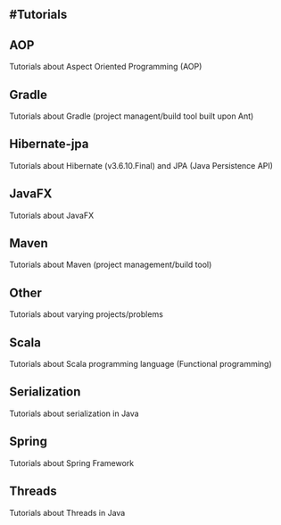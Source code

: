 #Tutorials
----------

## AOP

Tutorials about Aspect Oriented Programming (AOP)

## Gradle

Tutorials about Gradle (project managent/build tool built upon Ant)

## Hibernate-jpa

Tutorials about Hibernate (v3.6.10.Final) and JPA (Java Persistence API)

## JavaFX

Tutorials about JavaFX

## Maven

Tutorials about Maven (project management/build tool)

## Other

Tutorials about varying projects/problems

## Scala

Tutorials about Scala programming language (Functional programming)

## Serialization

Tutorials about serialization in Java

## Spring

Tutorials about Spring Framework

## Threads

Tutorials about Threads in Java
